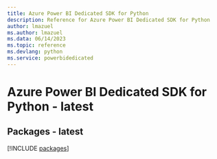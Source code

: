 ```yaml
---
title: Azure Power BI Dedicated SDK for Python
description: Reference for Azure Power BI Dedicated SDK for Python
author: lmazuel
ms.author: lmazuel
ms.data: 06/14/2023
ms.topic: reference
ms.devlang: python
ms.service: powerbidedicated
---
```

# Azure Power BI Dedicated SDK for Python - latest
## Packages - latest
[!INCLUDE [packages](power-bi-dedicated-index.md)]